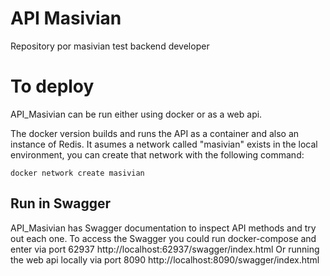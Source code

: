# API Masivian
Repository por masivian test backend developer

# To deploy

API_Masivian can be run either using docker or as a web api.

The docker version builds and runs the API as a container and also an instance of Redis.
It asumes a network called "masivian" exists in the local environment,
you can create that network with the following command:

```
docker network create masivian
```

## Run in Swagger

API_Masivian has Swagger documentation to inspect API methods and try out each one.
To access the Swagger you could run docker-compose and enter via port 62937
http://localhost:62937/swagger/index.html
Or running the web api locally via port 8090
http://localhost:8090/swagger/index.html
